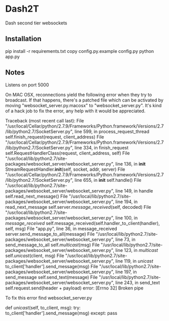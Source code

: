 Dash2T
==============

Dash second tier websockets

Installation
------------

pip install -r requirements.txt
copy config.py.example config.py
python app.py


Notes
------------

Listens on port 5000


On MAC OSX, reconnections yield the following error when they try to broadcast. If that happens, there's a patched file which can be activated by moving "websocket_server.py.macosx" to "websocket_server.py". It's kind of a hack job to fix the error, any help with it would be appreciated. 

Traceback (most recent call last):
  File "/usr/local/Cellar/python/2.7.9/Frameworks/Python.framework/Versions/2.7/lib/python2.7/SocketServer.py", line 599, in process_request_thread
    self.finish_request(request, client_address)
  File "/usr/local/Cellar/python/2.7.9/Frameworks/Python.framework/Versions/2.7/lib/python2.7/SocketServer.py", line 334, in finish_request
    self.RequestHandlerClass(request, client_address, self)
  File "/usr/local/lib/python2.7/site-packages/websocket_server/websocket_server.py", line 136, in __init__
    StreamRequestHandler.__init__(self, socket, addr, server)
  File "/usr/local/Cellar/python/2.7.9/Frameworks/Python.framework/Versions/2.7/lib/python2.7/SocketServer.py", line 655, in __init__
    self.handle()
  File "/usr/local/lib/python2.7/site-packages/websocket_server/websocket_server.py", line 149, in handle
    self.read_next_message()
  File "/usr/local/lib/python2.7/site-packages/websocket_server/websocket_server.py", line 194, in read_next_message
    self.server._message_received_(self, decoded)
  File "/usr/local/lib/python2.7/site-packages/websocket_server/websocket_server.py", line 100, in _message_received_
    self.message_received(self.handler_to_client(handler), self, msg)
  File "app.py", line 36, in message_received
    server.send_message_to_all(message)
  File "/usr/local/lib/python2.7/site-packages/websocket_server/websocket_server.py", line 73, in send_message_to_all
    self._multicast_(msg)
  File "/usr/local/lib/python2.7/site-packages/websocket_server/websocket_server.py", line 123, in _multicast_
    self._unicast_(client, msg)
  File "/usr/local/lib/python2.7/site-packages/websocket_server/websocket_server.py", line 119, in _unicast_
    to_client['handler'].send_message(msg)
  File "/usr/local/lib/python2.7/site-packages/websocket_server/websocket_server.py", line 197, in send_message
    self.send_text(message)
  File "/usr/local/lib/python2.7/site-packages/websocket_server/websocket_server.py", line 243, in send_text
    self.request.send(header + payload)
error: [Errno 32] Broken pipe


To fix this error find websocket_server.py

def _unicast_(self, to_client, msg):
    try:
        to_client['handler'].send_message(msg)
    except:
        pass
```